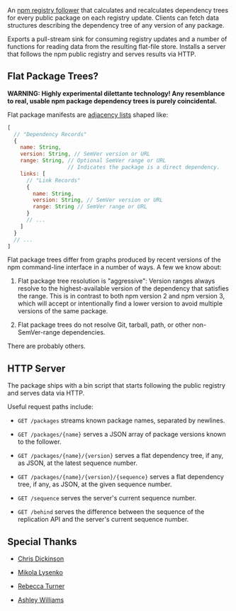 An [npm registry follower][follower] that calculates and recalculates
dependency trees for every public package on each registry update.
Clients can fetch data structures describing the dependency tree of any
version of any package.

[follower]: https://github.com/npm/registry-follower-tutorial

Exports a pull-stream sink for consuming registry updates and a number
of functions for reading data from the resulting flat-file store.
Installs a server that follows the npm public registry and serves
results via HTTP.

## Flat Package Trees?

**WARNING:  Highly experimental dilettante technology!  Any resemblance
to real, usable npm package dependency trees is purely coincidental.**

Flat package manifests are [adjacency lists] shaped like:

```javascript
[
  // "Dependency Records"
  {
    name: String,
    version: String, // SemVer version or URL
    range: String, // Optional SemVer range or URL
                   // Indicates the package is a direct dependency.
    links: [
      // "Link Records"
      {
        name: String,
        version: String, // SemVer version or URL
        range: String // SemVer range or URL
      }
      // ...
    ]
  }
  // ...
]
```

[adjacency lists]: https://en.wikipedia.org/wiki/Adjacency_list

Flat package trees differ from graphs produced by recent versions
of the npm command-line interface in a number of ways.  A few we
know about:

1.  Flat package tree resolution is "aggressive":  Version ranges
    always resolve to the highest-available version of the dependency
    that satisfies the range.  This is in contrast to both npm version
    2 and npm version 3, which will accept or intentionally find a
    lower version to avoid multiple versions of the same package.

2.  Flat package trees do not resolve Git, tarball, path, or other
    non-SemVer-range dependencies.

There are probably others.

## HTTP Server

The package ships with a bin script that starts following the public
registry and serves data via HTTP.

Useful request paths include:

-  `GET /packages` streams known package names, separated by newlines.

-  `GET /packages/{name}` serves a JSON array of package versions known
    to the follower.

-  `GET /packages/{name}/{version}` serves a flat dependency tree,
   if any, as JSON, at the latest sequence number.

-  `GET /packages/{name}/{version}/{sequence}` serves a flat dependency
    tree, if any, as JSON, at the given sequence number.

-  `GET /sequence` serves the server's current sequence number.

-  `GET /behind` serves the difference between the sequence of the
   replication API and the server's current sequence number.

## Special Thanks

-  [Chris Dickinson](https://www.npmjs.com/~chrisdickinson)

-  [Mikola Lysenko](https://www.npmjs.com/~mikolalysenko)

-  [Rebecca Turner](https://www.npmjs.com/~iarna)

-  [Ashley Williams](https://www.npmjs.com/~ag_dubs)
